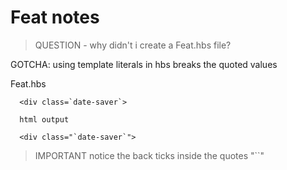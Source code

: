# Feat notes
>QUESTION - why didn't i create a Feat.hbs file?

GOTCHA: using template literals in hbs breaks the quoted values

Feat.hbs
```
  <div class=`date-saver`>

  html output

  <div class="`date-saver`">
```
> IMPORTANT notice the back ticks inside the quotes "``"